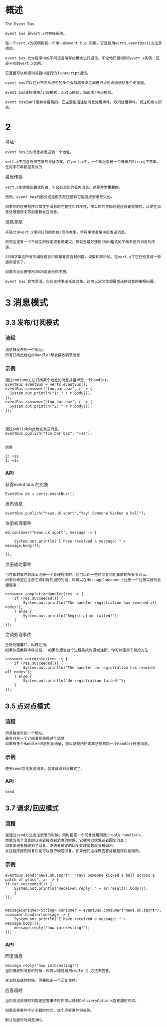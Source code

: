 



# 概述

    The Event Bus
    
    event bus 是vert.x的神经系统。
    
    每一个vert.x的实例都有一个单一的event bus 实例。它是使用vertx.eventBus()方法获得的。
    
    event bus 允许程序中的不同语言编写的模块进行通信，不论他们是相同的vert.x实例，还是不同的vert.x实例。
    
    它甚至可以桥接浏览器中运行的Javascript通信。
    
    event bus可以在分布式系统中的多个服务器节点之间进行点对点通信和多个浏览器。
    
    event bus支持发布/订阅模式，点对点模式，和请求/响应模式。
    
    event bus的API是非常容易的，它主要包括注册消息处理事件，取消处理事件，发送和发布消息。




# 2 

寻址

    event bus上的消息被发送到一个地址。
    
    vert.x不包含任何花哨的寻址方案。在vert.x中，一个地址就是一个简单的String字符串，任何字符串都是有效的
    


    
最优传输

    vert.x能够做到最优传输，不会有意识的丢失消息。这是非常重要的。
    
    然而，event bus的部分或全部失败还是有可能造成消息丢失的。
    
    如果你的应用程序非常在乎消息的完整性和时序性，那么你的代码处理应该是幂等的，以便在消息处理程序复苏后重新发送消息。
    
消息类型

    开箱允许vert.x使用任何的原始/简单类型，字符串或者缓冲区发送消息。
    
    然而这里有一个不成文的规定或者说建议。那就是最好使用JSON格式的子串来进行消息的传递。
    
    JSON字串在所有的编程语言中都是非常容易创建，读取和解析的。在vert.x下它已经变成一种通用语言了。
    
    如果你没必要使用JSON或者说你不想。
    
    event bus 非常灵活。它还支持发送任意对象。还可以定义您想要发送的对象的编解码器。    
   
        





 
# 3 消息模式


## 3.3 发布/订阅模式 
 
### 流程

    消息被发布到一个地址。
    所有订阅此地址的Handler都会接收到该消息

### 示例


    通过consume方法订阅某个地址的消息并且绑定一个Handler。
    EventBus eventBus = vertx.eventBus();
    eventBus.consumer("foo.bar.baz", r -> { 
      System.out.println("1: " + r.body());
    });
    eventBus.consumer("foo.bar.baz", r -> { 
      System.out.println("2: " + r.body());
    });
    
    
    
    通过publish向此地址发送消息。
    eventBus.publish("foo.bar.baz", "+1s"); 


    结果
    
    2: +1s
    1: +1s

### API
       
获得event bus 的对象

    EventBus eb = vertx.eventBus();

    
发布消息

    eventBus.publish("news.uk.sport","Yay! Someone kicked a ball");
    
    
注册处理事件

    
    eb.consumer("news.uk.sport", message -> {
    
        System.out.println("I have received a message: " + message.body());
    
    });
    
    
    
注册成功事件
    
    当在集群事件总线上注册一个处理程序时，它可以花一些时间登记到集群的所有节点上。
    如果你希望在注册完成时得到通知的话，你可以在MessageConsumer上注册一个注册完成的处理程序：
    
    consumer.completionHandler(res -> {
        if (res.succeeded()) {
            System.out.println("The handler registration has reached all nodes");
        } else {
            System.out.println("Registration failed!");
        }
    });


 
注销处理事件

    去除处理事件，叫做注销。
    如果你是集群事件总线， 如果你想当这个过程完成时通知注销，你可以使用下面的方法：
    
    consumer.unregister(res -> {
        if (res.succeeded()) {
            System.out.println("The handler un-registration has reached all nodes");
        } else {
            System.out.println("Un-registration failed!");
        }
    });
    

    
    
        
## 3.5 点对点模式

### 流程

    消息被发布到一个地址。
    最多只有一个订阅者能获得这个消息
    如果有多个Handler绑定到此地址，那么就使用轮询算法随机挑一个Handler传递消息。


### 示例

    使用send方法发送消息，就变成点对点模式了。

### API

    send

## 3.7 请求/回应模式

### 流程

    当通过send方法发送消息的时候，同时指定一个回复处理函数(reply handler)。
    然后当某个消息的订阅者接收到消息的时候，它就可以给发送者回复消息；
    如果发送者接收到了回复，发送者绑定的回复处理函数就会被调用。
    发送程序接到回复后也可以进行响应回复，如果他们这样做应答处理程序将被调用。
    
### 示例


    eventBus.send("news.uk.sport", "Yay! Someone kicked a ball across a patch of grass", ar -> {
    if (ar.succeeded()) {
        System.out.println("Received reply: " + ar.result().body());
        }
    });
        
        
    MessageConsumer<String> consumer = eventBus.consumer("news.uk.sport");
    consumer.handler(message -> {
        System.out.println("I have received a message: " + message.body());
        message.reply("how interesting!");
    });
    

### API


回复消息
    
    message.reply("how interesting!")
    当你接收到消息的时候，你可以通过调用reply（）方法来应答。
    
    在消息发送的时候，需要指定一个回复事件。
    
        
应答超时
    
    当你发送消息时和指定应答事件时你可以通过DeliveryOptions指定超时时间。
    
    如果应答事件不少于超时时间，这个应答事件将失败。
    
    默认的超时时间是30S。
        